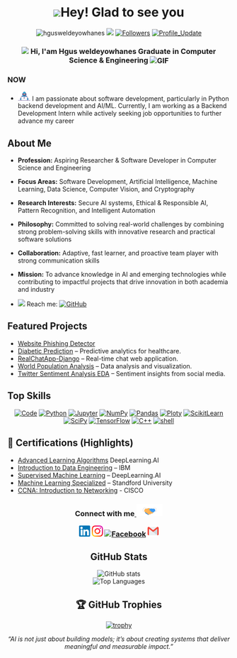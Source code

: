 <h1 align="center"> <img src="https://emojis.slackmojis.com/emojis/images/1531849430/4246/blob-sunglasses.gif?1531849430" width="36"/>Hey! Glad to see you </h1>

<p align="center"> 
    <img src="https://komarev.com/ghpvc/?username=hgusweldeyowhanes" alt="hgusweldeyowhanes"/>       
    <a href="https://github.com/hgusweldeyowhanes/hgusweldeyowhanes/pulse" alt="Activity"><img src="https://img.shields.io/github/commit-activity/m/hgusweldeyowhanes/hgusweldeyowhanes" /></a>
    <a href="https://github.com/hgusweldeyowhanes?tab=followers"><img alt="Followers" src="https://img.shields.io/github/followers/hgusweldeyowhanes?color=4C1&logo=github"></a>
    <a href="https://github.com/hgusweldeyowhanes/hgusweldeyowhanes" target="_blank"><img alt="Profile_Update" src="https://img.shields.io/github/last-commit/hgusweldeyowhanes/hgusweldeyowhanes?label=Profile%20update&style=fflat-square"></a>
</p>
<h3 align="center"> 
    <img src="https://media.giphy.com/media/hvRJCLFzcasrR4ia7z/giphy.gif" width="21"></a> Hi, I'am Hgus weldeyowhanes Graduate in Computer Science & Engineering <img align="center" alt="GIF" width="30"  src="https://media.giphy.com/media/H6KusZ8pzxtyymblnE/giphy.gif" width="36"/>
</h3> 

### NOW
- <img src="https://github.com/hgusweldeyowhanes/hgusweldeyowhanes/blob/main/Developer.gif" width="28"> I am passionate about software development, particularly in Python backend development and AI/ML. Currently, I am working as a Backend Development Intern while actively seeking job opportunities to further advance my career
 
## About Me  

- **Profession:** Aspiring Researcher & Software Developer in Computer Science and Engineering  
- **Focus Areas:** Software Development, Artificial Intelligence, Machine Learning, Data Science, Computer Vision, and Cryptography
- **Research Interests:** Secure AI systems, Ethical & Responsible AI, Pattern Recognition, and Intelligent Automation
- **Philosophy:** Committed to solving real-world challenges by combining strong problem-solving skills with innovative research and practical software solutions
- **Collaboration:** Adaptive, fast learner, and proactive team player with strong communication skills
- **Mission:** To advance knowledge in AI and emerging technologies while contributing to impactful projects that drive innovation in both academia and industry


- <img src="https://github.com/SP-XD/SP-XD/blob/main/images/letterbox.gif?raw=true" width="25"/> Reach me: <a href="mailto:hgusha2010@gmail.com" target="_blank"><img alt="GitHub" src="https://img.shields.io/badge/-hgusha2010@gmail.com-c14438?style=flat-square&logo=Gmail&logoColor=white"></a>

##  Featured Projects

- [Website Phishing Detector](https://github.com/hgusweldeyowhanes/website-Phishing-detector)
- [Diabetic Prediction](https://github.com/hgusweldeyowhanes/Diabetic-Prediction) – Predictive analytics for healthcare.
- [RealChatApp-Django](https://github.com/hgusweldeyowhanes/RealChatApp-Django) – Real-time chat web application.
- [World Population Analysis](https://github.com/hgusweldeyowhanes/world-population-analysis) – Data analysis and visualization.
- [Twitter Sentiment Analysis EDA](https://github.com/hgusweldeyowhanes/twitter-sentiment-analysis-eda) – Sentiment insights from social media.


##  Top Skills
<p align="center">
    <a href="https://github.com/hgusweldeyowhanes?tab=repositories" target="_blank"><img alt="Code" src="https://img.shields.io/badge/-code-000000?style=flat-square&logo=Plex&logoColor=white"></a>
    <a href="https://github.com/hgusweldeyowhanes?tab=repositories&language=python" target="_blank"><img alt="Python" src="https://img.shields.io/badge/Python-FFD43B?style=flat-square&logo=python&logoColor=darkgreen"></a>
    <a href="https://github.com/hgusweldeyowhanes?tab=repositories&language=Jupyter Notebook" target="_blank"><img alt="Jupyter" src="https://img.shields.io/badge/Jupyter-F37626.svg?&style=flat-square&logo=Jupyter&logoColor=white"></a>
    <a href="https://github.com/hgusweldeyowhanes/Diabetic-Prediction" target="_blank"><img alt="NumPy" src="https://img.shields.io/badge/Numpy-777BB4?style=flat-square&logo=numpy&logoColor=white"></a>
    <a href="https://github.com/hgusweldeyowhanes/Diabetic-Prediction" target="_blank"><img alt="Pandas" src="https://img.shields.io/badge/Pandas-2C2D72?style=flat-square&logo=pandas&logoColor=white"></a>
    <a href="https://github.com/hgusweldeyowhanes/website-Phishing-detector" target="_blank"><img alt="Ploty" src="https://img.shields.io/badge/Plotly-%233F4F75?style=flat-square&logo=plotly&logoColor=white"></a>
    <a href="https://github.com/hgusweldeyowhanes/website-Phishing-detector" target="_blank"><img alt="ScikitLearn" src="https://img.shields.io/badge/scikit_learn-F7931E?style=flat-square&logo=scikit-learn&logoColor=white"></a>
    <a href="https://github.com/hgusweldeyowhanes/titanic-data-analysis" target="_blank"><img alt="SciPy" src="https://img.shields.io/badge/SciPy-%230C55A5?style=flat-square&logo=scipy&logoColor=white"></a>
    <a href="https://github.com/hgusweldeyowhanes/titanic-data-analysis" target="_blank"><img alt="TensorFlow" src="https://img.shields.io/badge/TensorFlow-FF6F00?style=flat-square&logo=TensorFlow&logoColor=white"></a>    
    <a href="https://github.com/hgusweldeyowhanes?tab=repositories&language=c%2B%2B" target="_blank"><img alt="C++" src="https://img.shields.io/badge/-C%2B%2B-00599C?style=flat-square&logo=C%2B%2B&logoColor=white"></a>
    <a href="https://github.com/hgusweldeyowhanes?tab=repositories&language=shell" target="_blank"><img alt="shell" src="https://img.shields.io/badge/-shell-5391FE?style=flat-square&logo=PowerShell&logoColor=white"></a>   
    
</p>

## 📜 Certifications (Highlights)

- [Advanced Learning Algorithms](https://www.coursera.org/account/accomplishments/verify/MJDYEU0CQ1YK) DeepLearning.AI 
- [Introduction to Data Engineering](https://www.coursera.org/account/accomplishments/verify/2SP9GQANYNVH) – IBM
- [Supervised Machine Learning](https://www.coursera.org/account/accomplishments/verify/8R9UZSEY8NAU) – DeepLearning.AI 
- [Machine Learning Specialized](https://www.coursera.org/account/accomplishments/specialization/OWIF2SLE79NP) – Standford University
- [CCNA: Introduction to Networking](https://www.credly.com/badges/2f458795-8370-43e8-8db4-57f69b702dae) - CISCO


<div align="center">
<h3> Connect with me<a href="https://gifyu.com/image/Zy2f"> <img src="https://github.com/hgusweldeyowhanes/hgusweldeyowhanes/blob/main/Handshake.gif" width="60"></a>

<p align="center">
    <a href="https://www.linkedin.com/in/hgus-weldeyowhanes/" target="_blank"><img alt="LinkedIn" width="25px" src="https://github.com/hgusweldeyowhanes/hgusweldeyowhanes/blob/main/Linkedin.svg"></a>
    <a href="https://www.instagram.com/hgus.23/" target="_blank"><img alt="Instagram" width="25px" src="https://github.com/hgusweldeyowhanes/hgusweldeyowhanes/blob/main/Instagram.svg"></a>
    <a href="https://web.facebook.com/hgus.weldeyowhans.31" target="_blank"><img alt="Facebook" width="25px" src="https://upload.wikimedia.org/wikipedia/commons/5/51/Facebook_f_logo_%282019%29.svg"></a>
    <a href="mailto:hgusha2010@gmail.com" target="_blank"><img alt="Gmail" width="25px" src="https://github.com/hgusweldeyowhanes/hgusweldeyowhanes/blob/main/Gmail.svg"></a> 
</p> 


##  GitHub Stats
![GitHub stats](https://github-readme-stats.vercel.app/api?username=hgusweldeyowhanes&show_icons=true&theme=tokyonight)  
![Top Languages](https://github-readme-stats.vercel.app/api/top-langs/?username=hgusweldeyowhanes&layout=compact&theme=tokyonight)
## 🏆 GitHub Trophies
[![trophy](https://github-profile-trophy.vercel.app/?username=hgusweldeyowhanes&theme=tokyonight&margin-w=15&margin-h=15)](https://github.com/ryo-ma/github-profile-trophy)


*“AI is not just about building models; it’s about creating systems that deliver meaningful and measurable impact.”*
 
